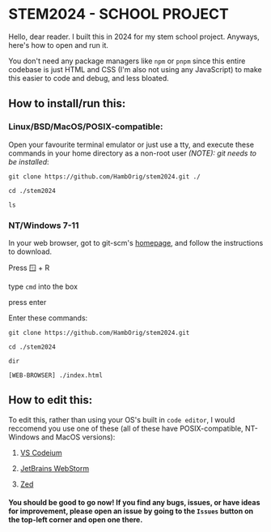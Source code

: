 # STEM2024 - SCHOOL PROJECT


Hello, dear reader.
I built this in 2024 for my stem school project.
Anyways, here's how to open and run it.

You don't need any package managers like `npm` or `pnpm` since this entire codebase is just HTML and CSS (I'm also not using any JavaScript) to make this easier to code and debug, and less bloated.

<blockquote class="imgur-embed-pub" lang="en" data-id="a/Oi54aYH" data-context="false" ><a href="//imgur.com/a/Oi54aYH"></a></blockquote><script async src="//s.imgur.com/min/embed.js" charset="utf-8"></script>

## How to install/run this:

### Linux/BSD/MacOS/POSIX-compatible:
  Open your favourite terminal emulator or just use a tty, and execute these commands in your home directory as a non-root user *(NOTE): git needs to be installed*:
  
  
  `git clone https://github.com/HambOrig/stem2024.git ./`
  
  `cd ./stem2024`
  
  `ls`
  

### NT/Windows 7-11
  In your web browser, got to git-scm's [homepage](https://git-scm.com), and follow the instructions to download.
  
  Press 🪟 + R
  
  type `cmd` into the box

  press enter

  Enter these commands:
  
  `git clone https://github.com/HambOrig/stem2024.git`
  
  `cd ./stem2024`
  
  `dir`
  
  `[WEB-BROWSER] ./index.html`


## How to edit this:

  To edit this, rather than using your OS's built in `code editor`, I would reccomend you use one of these (all of these have POSIX-compatible, NT-Windows and MacOS versions):

  1. [VS Codeium](https://vscodium.com/#install)

  2. [JetBrains WebStorm](https://www.jetbrains.com/webstorm/)

  3. [Zed](https://zed.dev/)


#### You should be good to go now! If you find any bugs, issues, or have ideas for improvement, please open an issue by going to the `Issues` button on the top-left corner and open one there.
